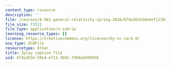 ```yaml
---
content_type: resource
description: ''
file: /courses/8-962-general-relativity-spring-2020/874a203e50e4ef113b917969ab499d56_uNWqE3LS1E.srt
file_size: 71511
file_type: application/x-subrip
learning_resource_types: []
license: https://creativecommons.org/licenses/by-nc-sa/4.0/
ocw_type: OCWFile
resourcetype: Other
title: 3play caption file
uid: 874a203e-50e4-ef11-3b91-7969ab499d56
---
```

